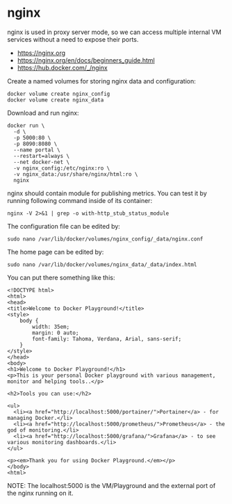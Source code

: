 # nginx

nginx is used in proxy server mode, so we can access multiple internal VM services without a need to expose their ports.

- https://nginx.org
- https://nginx.org/en/docs/beginners_guide.html
- https://hub.docker.com/_/nginx

Create a named volumes for storing nginx data and configuration:

```
docker volume create nginx_config
docker volume create nginx_data
```

Download and run nginx:

```
docker run \
  -d \
  -p 5000:80 \
  -p 8090:8080 \
  --name portal \
  --restart=always \
  --net docker-net \
  -v nginx_config:/etc/nginx:ro \
  -v nginx_data:/usr/share/nginx/html:ro \
  nginx
```

nginx should contain module for publishing metrics. You can test it by running following command inside of its container:

```
nginx -V 2>&1 | grep -o with-http_stub_status_module
```
The configuration file can be edited by:

```
sudo nano /var/lib/docker/volumes/nginx_config/_data/nginx.conf
```

The home page can be edited by:

```
sudo nano /var/lib/docker/volumes/nginx_data/_data/index.html
```

You can put there something like this:

```
<!DOCTYPE html>
<html>
<head>
<title>Welcome to Docker Playground!</title>
<style>
    body {
        width: 35em;
        margin: 0 auto;
        font-family: Tahoma, Verdana, Arial, sans-serif;
    }
</style>
</head>
<body>
<h1>Welcome to Docker Playground!</h1>
<p>This is your personal Docker playground with various management, monitor and helping tools..</p>

<h2>Tools you can use:</h2>

<ul>
  <li><a href="http://localhost:5000/portainer/">Portainer</a> - for managing Docker.</li>
  <li><a href="http://localhost:5000/prometheus/">Prometheus</a> - the god of monitoring.</li>
  <li><a href="http://localhost:5000/grafana/">Grafana</a> - to see various monitoring dashboards.</li>
</ul>

<p><em>Thank you for using Docker Playground.</em></p>
</body>
<html>
```

NOTE: The localhost:5000 is the VM/Playground and the external port of the nginx running on it.
